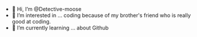 - 👋 Hi, I’m @Detective-moose
- 👀 I’m interested in ... coding because of my brother's friend who is really good at coding.
- 🌱 I’m currently learning ... about Github

<!---
Detective-moose/Detective-moose is a ✨ special ✨ repository because its `README.md` (this file) appears on your GitHub profile.
You can click the Preview link to take a look at your changes.
--->
